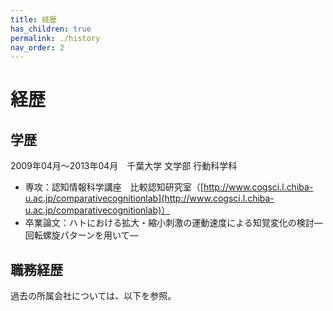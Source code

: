```yaml
---
title: 経歴
has_children: true
permalink: ./history
nav_order: 2
---
```

# 経歴

## 学歴

2009年04月〜2013年04月　千葉大学 文学部 行動科学科

- 専攻：認知情報科学講座　比較認知研究室（[http://www.cogsci.l.chiba-u.ac.jp/comparativecognitionlab](http://www.cogsci.l.chiba-u.ac.jp/comparativecognitionlab)）
- 卒業論文：ハトにおける拡大・縮小刺激の運動速度による知覚変化の検討―回転螺旋パターンを用いて―

## 職務経歴　

 過去の所属会社については、以下を参照。
